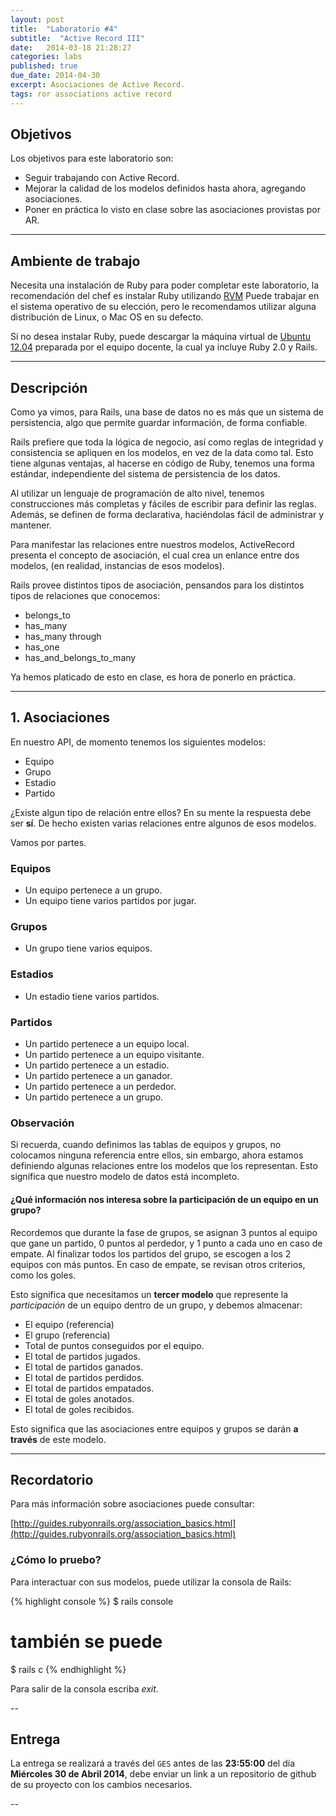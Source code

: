 ```yaml
---
layout: post
title:  "Laboratorio #4"
subtitle:  "Active Record III"
date:   2014-03-18 21:28:27
categories: labs
published: true
due_date: 2014-04-30
excerpt: Asociaciones de Active Record.
tags: ror associations active record
---
```


## Objetivos

Los objetivos para este laboratorio son:

- Seguir trabajando con Active Record.
- Mejorar la calidad de los modelos definidos hasta ahora, agregando asociaciones.
- Poner en práctica lo visto en clase sobre las asociaciones provistas por AR.

---

## Ambiente de trabajo

Necesita una instalación de Ruby para poder completar este laboratorio, la recomendación del chef es instalar Ruby utilizando [RVM](http://rvm.io)
Puede trabajar en el sistema operativo de su elección, pero le recomendamos utilizar alguna distribución de Linux, o Mac OS en su defecto.

Si no desea instalar Ruby, puede descargar la máquina virtual de [Ubuntu 12.04](https://www.dropbox.com/s/n3exax2mm81aoi0/ubuntu12.04.ova) 
preparada por el equipo docente, la cual ya incluye Ruby 2.0 y Rails.

---

## Descripción

Como ya vimos, para Rails, una base de datos no es más que un sistema de persistencia, algo que permite guardar información, de forma confiable.

Rails prefiere que toda la lógica de negocio, así como reglas de integridad y consistencia se apliquen en los modelos, en vez de la data como tal.
Esto tiene algunas ventajas, al hacerse en código de Ruby, tenemos una forma estándar, independiente del sistema de persistencia de los datos.

Al utilizar un lenguaje de programación de alto nivel, tenemos construcciones más completas y fáciles de escribir para definir las reglas.
Además, se definen de forma declarativa, haciéndolas fácil de administrar y mantener.

Para manifestar las relaciones entre nuestros modelos, ActiveRecord presenta el concepto de asociación, el cual crea un enlance
entre dos modelos, (en realidad, instancias de esos modelos).

Rails provee distintos tipos de asociación, pensandos para los distintos tipos de relaciones que conocemos:

- belongs_to
- has_many
- has_many through
- has_one
- has_and_belongs_to_many

Ya hemos platicado de esto en clase, es hora de ponerlo en práctica.

---

## 1. Asociaciones

En nuestro API, de momento tenemos los siguientes modelos:

- Equipo
- Grupo
- Estadio
- Partido

¿Existe algun tipo de relación entre ellos? En su mente la respuesta debe ser **sí**. 
De hecho existen varias relaciones entre algunos de esos modelos.

Vamos por partes.

### Equipos

- Un equipo pertenece a un grupo.
- Un equipo tiene varios partidos por jugar.

### Grupos

- Un grupo tiene varios equipos.

### Estadios

- Un estadio tiene varios partidos.

### Partidos

- Un partido pertenece a un equipo local.
- Un partido pertenece a un equipo visitante.
- Un partido pertenece a un estadio.
- Un partido pertenece a un ganador.
- Un partido pertenece a un perdedor.
- Un partido pertenece a un grupo.


### Observación

Si recuerda, cuando definimos las tablas de equipos y grupos, no colocamos ninguna referencia entre ellos, sin embargo, ahora estamos definiendo
algunas relaciones entre los modelos que los representan. Esto significa que nuestro modelo de datos está incompleto.  


#### ¿Qué información nos interesa sobre la participación de un equipo en un grupo?

Recordemos que durante la fase de grupos, se asignan 3 puntos al equipo que gane un partido, 0 puntos al perdedor, y 1 punto a cada uno en caso de empate.
Al finalizar todos los partidos del grupo, se escogen a los 2 equipos con más puntos. En caso de empate, se revisan otros criterios, como los goles.

Esto significa que necesitamos un **tercer modelo** que represente la *participación* de un equipo dentro de un grupo, y debemos almacenar:

- El equipo (referencia)
- El grupo (referencia)
- Total de puntos conseguidos por el equipo.
- El total de partidos jugados.
- El total de partidos ganados.
- El total de partidos perdidos.
- El total de partidos empatados.
- El total de goles anotados.
- El total de goles recibidos.

Esto significa que las asociaciones entre equipos y grupos se darán **a través** de este modelo.

---

## Recordatorio

Para más información sobre asociaciones puede consultar:

[http://guides.rubyonrails.org/association_basics.html](http://guides.rubyonrails.org/association_basics.html)

### ¿Cómo lo pruebo?

Para interactuar con sus modelos, puede utilizar la consola de Rails:

{% highlight console %}
  $ rails console
  # también se puede
  $ rails c
{% endhighlight %}

Para salir de la consola escriba *exit*.

--
## Entrega

La entrega se realizará a través del `GES` antes de las **23:55:00** del día **Miércoles 30 de Abril 2014**, debe enviar un link a un repositorio de github de su proyecto con los cambios necesarios.

--
